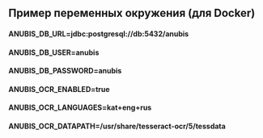 ## Пример переменных окружения (для Docker)

#### ANUBIS_DB_URL=jdbc:postgresql://db:5432/anubis
#### ANUBIS_DB_USER=anubis
#### ANUBIS_DB_PASSWORD=anubis
#### ANUBIS_OCR_ENABLED=true
#### ANUBIS_OCR_LANGUAGES=kat+eng+rus
#### ANUBIS_OCR_DATAPATH=/usr/share/tesseract-ocr/5/tessdata